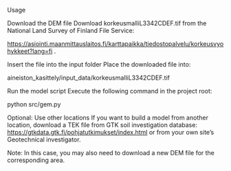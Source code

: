 Usage

Download the DEM file
Download korkeusmalliL3342CDEF.tif from the National Land Survey of Finland File Service:

https://asiointi.maanmittauslaitos.fi/karttapaikka/tiedostopalvelu/korkeusvyohykkeet?lang=fi
.

Insert the file into the input folder
Place the downloaded file into:

aineiston_kasittely/input_data/korkeusmalliL3342CDEF.tif


Run the model script
Execute the following command in the project root:

python src/gem.py

Optional: Use other locations
If you want to build a model from another location, download a TEK file from GTK soil investigation database:
https://gtkdata.gtk.fi/pohjatutkimukset/index.html
 or from your own site’s Geotechnical investigator.

Note: In this case, you may also need to download a new DEM file for the corresponding area.
